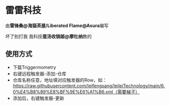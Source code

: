 # 雷雷科技

由**雷锋桑@海猫茶屋/Liberated Flame@Asura**编写

坏了别打我 我科技**蛋汤收锅姬@摩杜纳**教的



## 使用方式

* 下载Triggermometry
* 右键远程触发器-添加-仓库
* 仓库名称任意，地址填对应触发器的Row，如：https://raw.githubusercontent.com/leifengsang/leileiTechnology/main/6.0%E4%B8%89%E8%BF%9E%E6%A1%B6.xml（需要梯子）
* 添加后，右键触发器-更新

